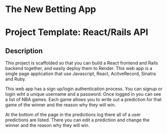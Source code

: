 
# The New Betting App

# Project Template: React/Rails API

## Description

This project is scaffolded so that you can build a React frontend and Rails
backend together, and easily deploy them to Render. This web app is a single page application that use Javascript, React, AcitveRecord, Sinatra and Ruby.

This web app has a sign up/login authentication process. You can signup or login wiht a unique username and a password. 
Once logged in you can see a list of NBA games. Each game allows you to write out a prediction for that game of the winner and the reason why they will win. 

At the bottom of the page in the predictions log there all of a user predictions are listed. There you can edit a prediction and change the winner and the reason why they will win.


